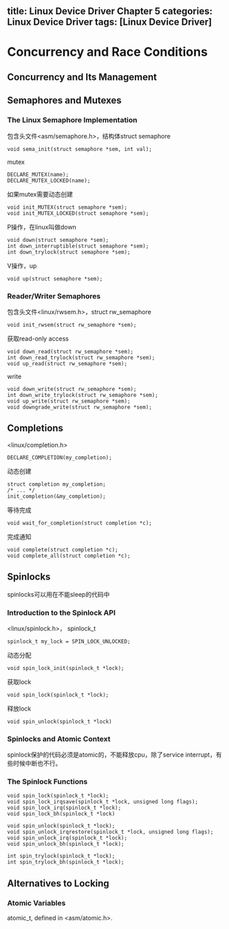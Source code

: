 title: Linux Device Driver Chapter 5
categories: Linux Device Driver
tags: [Linux Device Driver]
---
# Concurrency and Race Conditions
## Concurrency and Its Management
## Semaphores and Mutexes
### The Linux Semaphore Implementation
包含头文件<asm/semaphore.h>，结构体struct semaphore

	void sema_init(struct semaphore *sem, int val);

mutex

	DECLARE_MUTEX(name);
	DECLARE_MUTEX_LOCKED(name);

如果mutex需要动态创建

	void init_MUTEX(struct semaphore *sem);
	void init_MUTEX_LOCKED(struct semaphore *sem);

P操作，在linux叫做down

	void down(struct semaphore *sem);
	int down_interruptible(struct semaphore *sem);
	int down_trylock(struct semaphore *sem);

V操作，up

	void up(struct semaphore *sem);

### Reader/Writer Semaphores
包含头文件<linux/rwsem.h>，struct rw_semaphore

	void init_rwsem(struct rw_semaphore *sem);

获取read-only access

	void down_read(struct rw_semaphore *sem);
	int down_read_trylock(struct rw_semaphore *sem);
	void up_read(struct rw_semaphore *sem);

write

	void down_write(struct rw_semaphore *sem);
	int down_write_trylock(struct rw_semaphore *sem);
	void up_write(struct rw_semaphore *sem);
	void downgrade_write(struct rw_semaphore *sem);

## Completions
<linux/completion.h>

	DECLARE_COMPLETION(my_completion);

动态创建

	struct completion my_completion;
	/* ... */
	init_completion(&my_completion);

等待完成

	void wait_for_completion(struct completion *c);

完成通知

	void complete(struct completion *c);
	void complete_all(struct completion *c); 

## Spinlocks
spinlocks可以用在不能sleep的代码中
### Introduction to the Spinlock API
<linux/spinlock.h>， spinlock_t

	spinlock_t my_lock = SPIN_LOCK_UNLOCKED;

动态分配

	void spin_lock_init(spinlock_t *lock);

获取lock

	void spin_lock(spinlock_t *lock);

释放lock

	void spin_unlock(spinlock_t *lock)

### Spinlocks and Atomic Context
spinlock保护的代码必须是atomic的，不能释放cpu，除了service interrupt，有些时候中断也不行。


### The Spinlock Functions

	void spin_lock(spinlock_t *lock);
	void spin_lock_irqsave(spinlock_t *lock, unsigned long flags);
	void spin_lock_irq(spinlock_t *lock);
	void spin_lock_bh(spinlock_t *lock)

	void spin_unlock(spinlock_t *lock);
	void spin_unlock_irqrestore(spinlock_t *lock, unsigned long flags);
	void spin_unlock_irq(spinlock_t *lock);
	void spin_unlock_bh(spinlock_t *lock);

	int spin_trylock(spinlock_t *lock);
	int spin_trylock_bh(spinlock_t *lock);

## Alternatives to Locking
### Atomic Variables
atomic_t, defined in <asm/atomic.h>.

